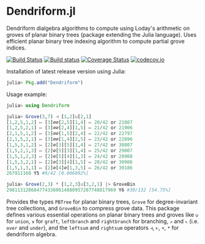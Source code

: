 # Dendriform.jl
 Dendriform dialgebra algorithms to compute using Loday's arithmetic on groves of planar binary trees (package extending the Julia language). Uses efficient planar binary tree indexing algorithm to compute partial grove indices.

[![Build Status](https://travis-ci.org/chakravala/Dendriform.jl.svg?branch=master)](https://travis-ci.org/chakravala/Dendriform.jl) [![Build status](https://ci.appveyor.com/api/projects/status/j7t3oc1doeot6i72?svg=true)](https://ci.appveyor.com/project/chakravala/grovealg-jl) [![Coverage Status](https://coveralls.io/repos/github/chakravala/Dendriform.jl/badge.svg?branch=master)](https://coveralls.io/github/chakravala/Dendriform.jl?branch=master) [![codecov.io](http://codecov.io/github/chakravala/Dendriform.jl/coverage.svg?branch=master)](http://codecov.io/github/chakravala/Dendriform.jl?branch=master)

Installation of latest release version using Julia:
```Julia
julia> Pkg.add("Dendriform")
```
Usage example:
```Julia
julia> using Dendriform

julia> Grove(3,7) ⊣ [1,2]∪[2,1]
[1,2,5,1,2] ↦ [3]∅∅[2,5][1,4] ↦ 20/42 or 21807
[1,2,5,2,1] ↦ [3]∅∅[2,4][1,5] ↦ 21/42 or 21906
[2,1,5,1,2] ↦ [3]∅∅[1,5][2,4] ↦ 22/42 or 22797
[2,1,5,2,1] ↦ [3]∅∅[1,4][2,5] ↦ 23/42 or 22896
[1,5,3,1,2] ↦ [2]∅[3][5][1,4] ↦ 27/42 or 30807
[1,5,2,1,3] ↦ [2]∅[5][3][1,4] ↦ 25/42 or 29007
[1,5,1,2,3] ↦ [2]∅[5][4][1,3] ↦ 24/42 or 28908
[1,5,3,2,1] ↦ [2]∅[3][4][1,5] ↦ 28/42 or 30906
[1,5,1,3,1] ↦ [2]∅[4]∅[1,3,5] ↦ 26/42 or 30186
267911168 Y5 #9/42 [0.006092%]

julia> Grove(2,3) * [1,2,3]∪[3,2,1] |> GroveBin
2981131286847743360614880957207748817969 Y6 #30/132 [54.75%]
```
Provides the types `PBTree` for planar binary trees, `Grove` for degree-invariant tree collections, and `GroveBin` to compress grove data. This package defines various essential operations on planar binary trees and groves like `∪` for `union`, `∨` for `graft`, `leftbranch` and `rightbranch` for branching, `↗` and `↖` (i.e. `over` and `under`), and the `leftsum` and `rightsum` operators `⊣`, `⊢`, `+`, `*` for dendriform algebra.

